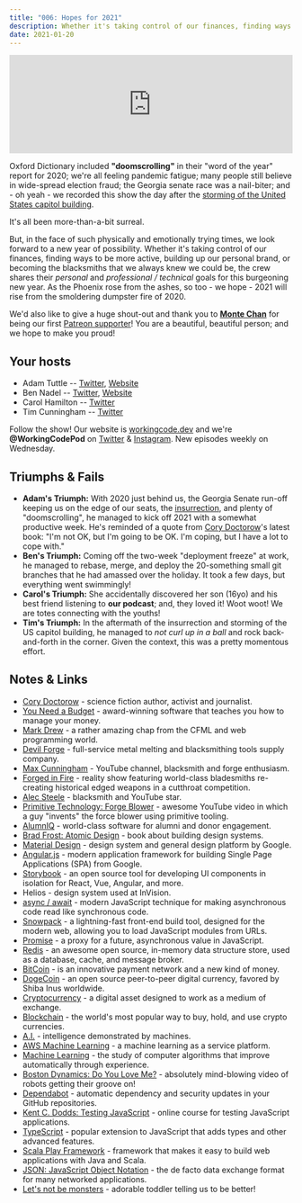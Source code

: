 ```yaml
---
title: "006: Hopes for 2021"
description: Whether it's taking control of our finances, finding ways to be more active, building up our personal brand, or becoming the blacksmiths that we always knew we could be, the crew shares their personal and professional / technical goals for this burgeoning new year.
date: 2021-01-20
---
```


<iframe allow="autoplay *; encrypted-media *; fullscreen *" frameborder="0" height="175" style="width:100%;max-width:900px;overflow:hidden;background:transparent;" sandbox="allow-forms allow-popups allow-same-origin allow-scripts allow-storage-access-by-user-activation allow-top-navigation-by-user-activation" src="https://embed.podcasts.apple.com/us/podcast/006-hopes-for-2021/id1544142288?i=1000505914585"></iframe>

Oxford Dictionary included **"doomscrolling"** in their "word of the year" report for 2020; we're all feeling pandemic fatigue; many people still believe in wide-spread election fraud; the Georgia senate race was a nail-biter; and - oh yeah - we recorded this show the day after the [storming of the United States capitol building](https://en.wikipedia.org/wiki/2021_storming_of_the_United_States_Capitol).

It's all been more-than-a-bit surreal.

But, in the face of such physically and emotionally trying times, we look forward to a new year of possibility. Whether it's taking control of our finances, finding ways to be more active, building up our personal brand, or becoming the blacksmiths that we always knew we could be, the crew shares their _personal_ and _professional / technical_ goals for this burgeoning new year. As the Phoenix rose from the ashes, so too - we hope - 2021 will rise from the smoldering dumpster fire of 2020.

We'd also like to give a huge shout-out and thank you to **[Monte Chan](https://www.linkedin.com/in/montechan/)** for being our first [Patreon supporter](https://www.patreon.com/workingcodepod)! You are a beautiful, beautiful person; and we hope to make you proud!

## Your hosts

- Adam Tuttle -- [Twitter](https://twitter.com/adamtuttle), [Website](https://adamtuttle.codes)
- Ben Nadel -- [Twitter](https://twitter.com/bennadel), [Website](https://www.bennadel.com/)
- Carol Hamilton -- [Twitter](https://twitter.com/k_Roll242)
- Tim Cunningham -- [Twitter](https://twitter.com/timcunningham71)

Follow the show! Our website is [workingcode.dev](https://workingcode.dev) and we're **@WorkingCodePod** on [Twitter](https://twitter.com/workingcodepod) & [Instagram](https://instagram.com/workingcodepod). New episodes weekly on Wednesday.

## Triumphs & Fails

- **Adam's Triumph:** With 2020 just behind us, the Georgia Senate run-off keeping us on the edge of our seats, the [insurrection](https://en.wikipedia.org/wiki/2021_storming_of_the_United_States_Capitol), and plenty of "doomscrolling", he managed to kick off 2021 with a somewhat productive week. He's reminded of a quote from [Cory Doctorow](https://craphound.com/)'s latest book: "I'm not OK, but I'm going to be OK. I'm coping, but I have a lot to cope with."
- **Ben's Triumph:** Coming off the two-week "deployment freeze" at work, he managed to rebase, merge, and deploy the 20-something small git branches that he had amassed over the holiday. It took a few days, but everything went swimmingly!
- **Carol's Triumph:** She accidentally discovered her son (16yo) and his best friend listening to **our podcast**; and, they loved it! Woot woot! We are totes connecting with the youths!
- **Tim's Triumph:** In the aftermath of the insurrection and storming of the US capitol building, he managed to _not curl up in a ball_ and rock back-and-forth in the corner. Given the context, this was a pretty momentous effort.

## Notes & Links

- [Cory Doctorow](https://craphound.com/) - science fiction author, activist and journalist.
- [You Need a Budget](https://www.youneedabudget.com/) - award-winning software that teaches you how to manage your money.
- [Mark Drew](https://markdrew.io/) - a rather amazing chap from the CFML and web programming world.
- [Devil Forge](http://devil-forge.com/) - full-service metal melting and blacksmithing tools supply company.
- [Max Cunningham](https://www.youtube.com/channel/UCqpssdZwH6Lu_JomjxV816Q) - YouTube channel, blacksmith and forge enthusiasm.
- [Forged in Fire](https://www.history.com/shows/forged-in-fire) - reality show featuring world-class bladesmiths re-creating historical edged weapons in a cutthroat competition.
- [Alec Steele](http://alecsteeleblacksmith.com/) - blacksmith and YouTube star.
- [Primitive Technology: Forge Blower](https://www.youtube.com/watch?v=VVV4xeWBIxE) - awesome YouTube video in which a guy "invents" the force blower using primitive tooling.
- [AlumnIQ](https://www.alumniq.com/) - world-class software for alumni and donor engagement.
- [Brad Frost: Atomic Design](https://atomicdesign.bradfrost.com/) - book about building design systems.
- [Material Design](https://material.io/design) - design system and general design platform by Google.
- [Angular.js](https://angularjs.org/) - modern application framework for building Single Page Applications (SPA) from Google.
- [Storybook](https://storybook.js.org/) - an open source tool for developing UI components in isolation for React, Vue, Angular, and more.
- Helios - design system used at InVision.
- [async / await](https://developer.mozilla.org/en-US/docs/Web/JavaScript/Reference/Statements/async_function) - modern JavaScript technique for making asynchronous code read like synchronous code.
- [Snowpack](https://www.snowpack.dev/) - a lightning-fast front-end build tool, designed for the modern web, allowing you to load JavaScript modules from URLs.
- [Promise](https://developer.mozilla.org/en-US/docs/Web/JavaScript/Reference/Global_Objects/Promise) - a proxy for a future, asynchronous value in JavaScript.
- [Redis](https://redis.io/) - an awesome open source, in-memory data structure store, used as a database, cache, and message broker.
- [BitCoin](https://bitcoin.org/) - is an innovative payment network and a new kind of money.
- [DogeCoin](https://dogecoin.com/) - an open source peer-to-peer digital currency, favored by Shiba Inus worldwide.
- [Cryptocurrency](https://en.wikipedia.org/wiki/Cryptocurrency) - a digital asset designed to work as a medium of exchange.
- [Blockchain](https://www.blockchain.com/) - the world's most popular way to buy, hold, and use crypto currencies.
- [A.I.](https://en.wikipedia.org/wiki/Artificial_intelligence) - intelligence demonstrated by machines.
- [AWS Machine Learning](https://aws.amazon.com/ai/) - a machine learning as a service platform.
- [Machine Learning](https://en.wikipedia.org/wiki/Machine_learning) - the study of computer algorithms that improve automatically through experience.
- [Boston Dynamics: Do You Love Me?](https://www.youtube.com/watch?v=fn3KWM1kuAw) - absolutely mind-blowing video of robots getting their groove on!
- [Dependabot](https://dependabot.com/) - automatic dependency and security updates in your GitHub repositories.
- [Kent C. Dodds: Testing JavaScript](https://testingjavascript.com/) - online course for testing JavaScript applications.
- [TypeScript](https://www.typescriptlang.org/) - popular extension to JavaScript that adds types and other advanced features.
- [Scala Play Framework](https://www.playframework.com/) - framework that makes it easy to build web applications with Java and Scala.
- [JSON: JavaScript Object Notation](https://developer.mozilla.org/en-US/docs/Learn/JavaScript/Objects/JSON) - the de facto data exchange format for many networked applications.
- [Let's not be monsters](https://www.youtube.com/watch?v=y62veCinCvc) - adorable toddler telling us to be better!
